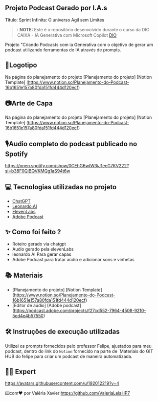 ## Projeto Podcast Gerado por I.A.s
Título: Sprint Infinita: O universo Agil sem Limites

 > ℹ️ **NOTE:** Este é o repositório desenvolvido durante o curso da DIO CAIXA - IA Generativa com Microsoft Copilot [DIO](https://dio.me)

Projeto "Criando Podcasts com ia Generativa com o objetivo de gerar um podcast utilizando ferramentas de IA através de prompts.

## 🎨Logotipo
Na página do planejamento do projeto [Planejamento do projeto] [Notion Template] (https://www.notion.so/Planejamento-do-Podcast-16b1651e157a80fda151fd444d120ecf)

## 📷Arte de Capa

Na página do planejamento do projeto [Planejamento do projeto] [Notion Template] (https://www.notion.so/Planejamento-do-Podcast-16b1651e157a80fda151fd444d120ecf)

## 🎙️Audio completo do podcast publicado no Spotify
https://open.spotify.com/show/0CEhG6wtW3iJ1eeG7KV222?si=b38F0QiBQVKMQg1aS94t6w


## 💻 Tecnologias utilizadas no projeto

- [ChatGPT](https://chat.openai.com/) 
- [Leonardo.AI](https://leonardo.ai/)
- [ElevenLabs](https://beta.elevenlabs.io/)
- [Adobe Podcast](https://podcast.adobe.com/studio)

## ✨ Como foi feito ?

- Roteiro gerado via chatgpt
- Audio gerado pela elevenLabs
- leonardo AI Para gerar capas
- Adobe Podcast para tratar aúdio e adicionar sons e vinhetas

## 📚 Materiais

- [Planejamento do projeto] [Notion Template] (https://www.notion.so/Planejamento-do-Podcast-16b1651e157a80fda151fd444d120ecf)
- [Editor de aúdio] [Adobe podcast] (https://podcast.adobe.com/projects/f27cd552-7964-4508-9210-5ed4e4b57550)

## 🛠️ Instruções de execução utilizadas

Utilizei os prompts fornecidos pelo professor Felipe, ajustados para meu podcast, dentro do link do `Notion` fornecido na parte de `Materiais do GIT HUB do felipe para criar um podcast de maneira automatizada.

## 👨‍💻 Expert

https://avatars.githubusercontent.com/u/192012219?v=4

⌨️com❤️ por Valéria Xavier
https://github.com/ValeriaLelaHP7
